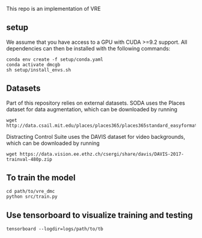 This repo is an implementation of VRE

## setup
We assume that you have access to a GPU with CUDA >=9.2 support. All dependencies can then be installed with the following commands:
```
conda env create -f setup/conda.yaml
conda activate dmcgb
sh setup/install_envs.sh
```
## Datasets
Part of this repository relies on external datasets. SODA uses the Places dataset for data augmentation, which can be downloaded by running
```
wget http://data.csail.mit.edu/places/places365/places365standard_easyformat.tar
```
Distracting Control Suite uses the DAVIS dataset for video backgrounds, which can be downloaded by running
```
wget https://data.vision.ee.ethz.ch/csergi/share/davis/DAVIS-2017-trainval-480p.zip
```
## To train the model
```
cd path/to/vre_dmc
python src/train.py
```
## Use tensorboard to visualize training and testing
```
tensorboard --logdir=logs/path/to/tb
```
